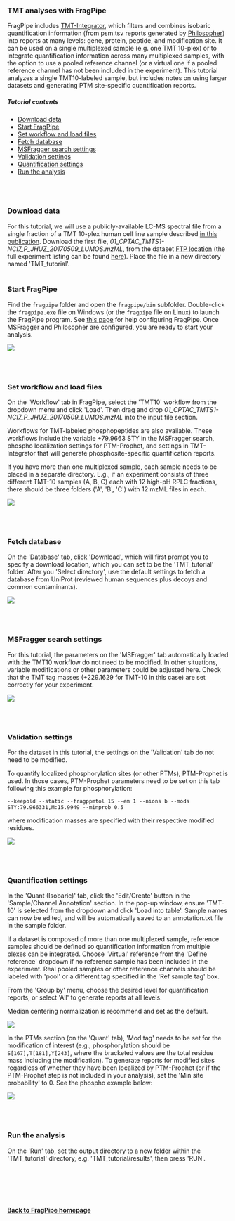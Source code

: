 ### TMT analyses with FragPipe

FragPipe includes [TMT-Integrator](https://tmt-integrator.nesvilab.org/), which filters and combines isobaric quantification information (from psm.tsv reports generated by [Philosopher](https://philosopher.nesvilab.org/)) into reports at many levels: gene, protein, peptide, and modification site. It can be used on a single multiplexed sample (e.g. one TMT 10-plex) or to integrate quantification information across many multiplexed samples, with the option to use a pooled reference channel (or a virtual one if a pooled reference channel has not been included in the experiment). This tutorial analyzes a single TMT10-labeled sample, but includes notes on using larger datasets and generating PTM site-specific quantification reports.

<!-- 
We will use this CPTAC dataset which can be found [here](https://cptac-data-portal.georgetown.edu/study-summary/S054). Expand the Phosphoproteome section, uncheck the 'All' checkbox at the top of the grid, then select only the 'Raw' checkbox in the 01CPTAC_HNSCC_Phosphoproteome_JHU_20190702 row. -->


##### Tutorial contents
* [Download data](https://msfragger.nesvilab.org/tutorial_tmt.html#download-data)
* [Start FragPipe](https://msfragger.nesvilab.org/tutorial_tmt.html#start-fragpipe)
* [Set workflow and load files](https://msfragger.nesvilab.org/tutorial_tmt.html#set-workflow-and-load-files)
* [Fetch database](https://msfragger.nesvilab.org/tutorial_tmt.html#fetch-database)
* [MSFragger search settings](https://msfragger.nesvilab.org/tutorial_tmt.html#msfragger-search-settings)
* [Validation settings](https://msfragger.nesvilab.org/tutorial_tmt.html#validation-settings)
* [Quantification settings](https://msfragger.nesvilab.org/tutorial_tmt.html#quantification-settings)
* [Run the analysis](https://msfragger.nesvilab.org/tutorial_tmt.html#run-the-analysis)


<br>
<br>

### Download data
For this tutorial, we will use a publicly-available LC-MS spectral file from a single fraction of a TMT 10-plex human cell line sample described [in this publication](https://pubs.acs.org/doi/10.1021/acs.jproteome.8b00165). Download the first file, _01_CPTAC_TMTS1-NCI7_P_JHUZ_20170509_LUMOS.mzML_, from the dataset [FTP location](ftp://ftp.pride.ebi.ac.uk/pride/data/archive/2018/05/PXD008952) (the full experiment listing can be found [here](http://proteomecentral.proteomexchange.org/cgi/GetDataset?ID=PXD008952)). Place the file in a new directory named 'TMT_tutorial'.
<br>
<br>

### Start FragPipe
Find the `fragpipe` folder and open the `fragpipe/bin` subfolder. Double-click the `fragpipe.exe` file on Windows (or the `fragpipe` file on Linux) to launch the FragPipe program. See [this page](https://msfragger.nesvilab.org/tutorial_fragpipe.html#configure-fragpipe) for help configuring FragPipe. Once MSFragger and Philosopher are configured, you are ready to start your analysis.

![](https://raw.githubusercontent.com/Nesvilab/MSFragger/master/images/tmt-config.png)

<br>
<br>

### Set workflow and load files
On the 'Workflow' tab in FragPipe, select the 'TMT10' workflow from the dropdown menu and click 'Load'. Then drag and drop _01_CPTAC_TMTS1-NCI7_P_JHUZ_20170509_LUMOS.mzML_ into the input file section.

Workflows for TMT-labeled phosphopeptides are also available. These workflows include the variable +79.9663 STY in the MSFragger search, phospho localization settings for PTM-Prophet, and settings in TMT-Integrator that will generate phosphosite-specific quantification reports.

If you have more than one multiplexed sample, each sample needs to be placed in a separate directory. E.g., if an experiment consists of three different TMT-10 samples (A, B, C) each with 12 high-pH RPLC fractions, there should be three folders ('A', 'B', 'C') with 12 mzML files in each.

![](https://raw.githubusercontent.com/Nesvilab/MSFragger/master/images/tmt-workflow.png)

<br>
<br>

### Fetch database
On the 'Database' tab, click 'Download', which will first prompt you to specify a download location, which you can set to be the 'TMT_tutorial' folder. After you 'Select directory', use the default settings to fetch a database from UniProt (reviewed human sequences plus decoys and common contaminants).

![](https://raw.githubusercontent.com/Nesvilab/MSFragger/master/images/tmt-database.png)

<br>
<br>

### MSFragger search settings
For this tutorial, the parameters on the 'MSFragger' tab automatically loaded with the TMT10 workflow do not need to be modified. In other situations, variable modifications or other parameters could be adjusted here. Check that the TMT tag masses (+229.1629 for TMT-10 in this case) are set correctly for your experiment.

![](https://raw.githubusercontent.com/Nesvilab/MSFragger/master/images/tmt-msfragger.png)

<br>
<br>

### Validation settings
For the dataset in this tutorial, the settings on the 'Validation' tab do not need to be modified.

To quantify localized phosphorylation sites (or other PTMs), PTM-Prophet is used. In those cases, PTM-Prophet parameters need to be set on this tab following this example for phosphorylation:

`--keepold --static --fragppmtol 15 --em 1 --nions b --mods STY:79.966331,M:15.9949 --minprob 0.5`

where modification masses are specified with their respective modified residues.

![](https://raw.githubusercontent.com/Nesvilab/MSFragger/master/images/tmt-validation.png)

<br>
<br>

### Quantification settings
In the 'Quant (Isobaric)' tab, click the 'Edit/Create' button in the 'Sample/Channel Annotation' section. In the pop-up window, ensure 'TMT-10' is selected from the dropdown and click 'Load into table'. Sample names can now be edited, and will be automatically saved to an annotation.txt file in the sample folder.

If a dataset is composed of more than one multiplexed sample, reference samples should be defined so quantification information from multiple plexes can be integrated. Choose 'Virtual' reference from the 'Define reference' dropdown if no reference sample has been included in the experiment. Real pooled samples or other reference channels should be labeled with 'pool' or a different tag specified in the 'Ref sample tag' box.

From the 'Group by' menu, choose the desired level for quantification reports, or select 'All' to generate reports at all levels.

Median centering normalization is recommend and set as the default.

![](https://raw.githubusercontent.com/Nesvilab/MSFragger/master/images/tmt-quant.png)

In the PTMs section (on the 'Quant' tab), 'Mod tag' needs to be set for the modification of interest (e.g., phosphorylation should be `S[167],T[181],Y[243]`, where the bracketed values are the total residue mass including the modification). To generate reports for modified sites regardless of whether they have been localized by PTM-Prophet (or if the PTM-Prophet step is not included in your analysis), set the 'Min site probability' to 0. See the phospho example below:

![](https://raw.githubusercontent.com/Nesvilab/MSFragger/master/images/tmt-quant-phospho.png)


<br>
<br>

### Run the analysis
On the 'Run' tab, set the output directory to a new folder within the 'TMT_tutorial' directory, e.g. 'TMT_tutorial/results', then press 'RUN'.
<br>
<br>


<br>
<br>
<br>

#### [Back to FragPipe homepage](https://fragpipe.nesvilab.org/)